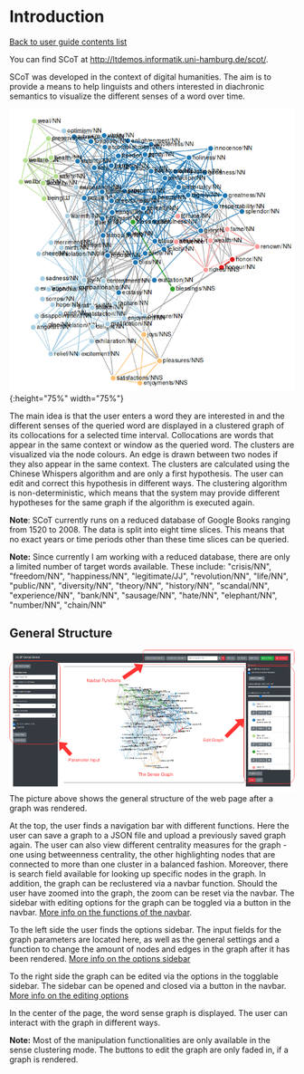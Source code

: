 # Introduction

[Back to user guide contents list](userGuide.md)

You can find SCoT at <http://ltdemos.informatik.uni-hamburg.de/scot/>.

SCoT was developed in the context of digital humanities. The aim is to provide a means to help linguists and others interested in diachronic semantics to visualize the different senses of a word over time. 

![A clustered graph](./images/graph_for_intro.png "Clustered graph for target word 'happiness/NN', 100 nodes, 30 edges per node, 1520-2008" ){:height="75%" width="75%"}

The main idea is that the user enters a word they are interested in and the different senses of the queried word are displayed in a clustered graph of its collocations for a selected time interval. Collocations are words that appear in the same context or window as the queried word. The clusters are visualized via the node colours. An edge is drawn between two nodes if they also appear in the same context. The clusters are calculated using the Chinese Whispers algorithm and are only a first hypothesis. The user can edit and correct this hypothesis in different ways. The clustering algorithm is non-deterministic, which means that the system may provide different hypotheses for the same graph if the algorithm is executed again.

**Note**: SCoT currently runs on a reduced database of Google Books ranging from 1520 to 2008. The data is split into eight time slices. This means that no exact years or time periods other than these time slices can be queried.

**Note:** Since currently I am working with a reduced database, there are only a limited number of target words available. 
These include:
"crisis/NN", "freedom/NN", "happiness/NN", "legitimate/JJ", "revolution/NN", "life/NN", "public/NN", "diversity/NN", "theory/NN", "history/NN", "scandal/NN", "experience/NN", "bank/NN", "sausage/NN", "hate/NN", "elephant/NN", "number/NN", "chain/NN"

## General Structure
![The general structure](./images/updated_general_structure.png "The general structure of the user interface" )
The picture above shows the general structure of the web page after a graph was rendered. 

At the top, the user finds a navigation bar with different functions. Here the user can save a graph to a JSON file and upload a previously saved graph again. The user can also view different centrality measures for the graph - one using betweenness centrality, the other highlighting nodes that are connected to more than one cluster in a balanced fashion. Moreover, there is search field available for looking up specific nodes in the graph. In addition, the graph can be reclustered via a navbar function. Should the user have zoomed into the graph, the zoom can be reset via the navbar. The sidebar with editing options for the graph can be toggled via a button in the navbar. [More info on the functions of the navbar](navbar.md).

To the left side the user finds the options sidebar. The input fields for the graph parameters are located here, as well as the general settings and a function to change the amount of nodes and edges in the graph after it has been rendered. [More info on the options sidebar](renderingGraph.md)

To the right side the graph can be edited via the options in the togglable sidebar. The sidebar can be opened and closed via a button in the navbar. [More info on the editing options](clusters.md)

In the center of the page, the word sense graph is displayed. The user can interact with the graph in different ways.

**Note:** Most of the manipulation functionalities are only available in the sense clustering mode. The buttons to edit the graph are only faded in, if a graph is rendered.
